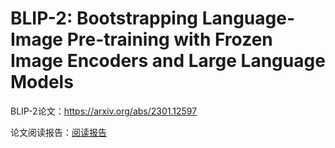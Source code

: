 # BLIP-2: Bootstrapping Language-Image Pre-training with Frozen Image Encoders and Large Language Models

BLIP-2论文：https://arxiv.org/abs/2301.12597

论文阅读报告：[阅读报告](./阅读报告.pdf)

